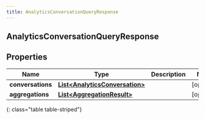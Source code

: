 ```yaml
---
title: AnalyticsConversationQueryResponse
---
```

## AnalyticsConversationQueryResponse


## Properties

| Name | Type | Description | Notes |
| ------------ | ------------- | ------------- | ------------- |
| **conversations** | [**List&lt;AnalyticsConversation&gt;**](AnalyticsConversation.html) |  |  [optional] |
| **aggregations** | [**List&lt;AggregationResult&gt;**](AggregationResult.html) |  |  [optional] |
{: class="table table-striped"}



